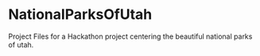 # NationalParksOfUtah
Project Files for a Hackathon project centering the beautiful national parks of utah.
